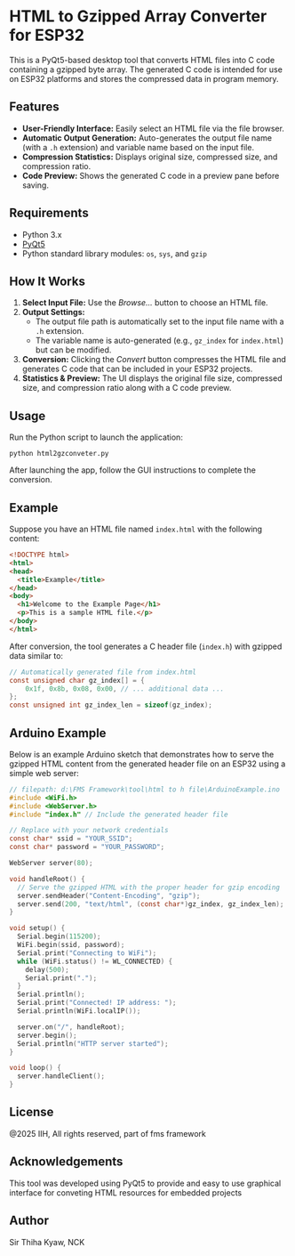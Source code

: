 # HTML to Gzipped Array Converter for ESP32

This is a PyQt5-based desktop tool that converts HTML files into C code containing a gzipped byte array. The generated C code is intended for use on ESP32 platforms and stores the compressed data in program memory.

## Features

- **User-Friendly Interface:** Easily select an HTML file via the file browser.
- **Automatic Output Generation:** Auto-generates the output file name (with a `.h` extension) and variable name based on the input file.
- **Compression Statistics:** Displays original size, compressed size, and compression ratio.
- **Code Preview:** Shows the generated C code in a preview pane before saving.

## Requirements

- Python 3.x  
- [PyQt5](https://pypi.org/project/PyQt5/)  
- Python standard library modules: `os`, `sys`, and `gzip`

## How It Works

1. **Select Input File:** Use the *Browse...* button to choose an HTML file.
2. **Output Settings:**  
   - The output file path is automatically set to the input file name with a `.h` extension.  
   - The variable name is auto-generated (e.g., `gz_index` for `index.html`) but can be modified.
3. **Conversion:** Clicking the *Convert* button compresses the HTML file and generates C code that can be included in your ESP32 projects.
4. **Statistics & Preview:** The UI displays the original file size, compressed size, and compression ratio along with a C code preview.

## Usage

Run the Python script to launch the application:

```
python html2gzconveter.py
```

After launching the app, follow the GUI instructions to complete the conversion.

## Example

Suppose you have an HTML file named `index.html` with the following content:

```html
<!DOCTYPE html>
<html>
<head>
  <title>Example</title>
</head>
<body>
  <h1>Welcome to the Example Page</h1>
  <p>This is a sample HTML file.</p>
</body>
</html>
```

After conversion, the tool generates a C header file (`index.h`) with gzipped data similar to:

```c
// Automatically generated file from index.html
const unsigned char gz_index[] = {
    0x1f, 0x8b, 0x08, 0x00, // ... additional data ...
};
const unsigned int gz_index_len = sizeof(gz_index);
```

## Arduino Example

Below is an example Arduino sketch that demonstrates how to serve the gzipped HTML content from the generated header file on an ESP32 using a simple web server:

````c
// filepath: d:\FMS Framework\tool\html to h file\ArduinoExample.ino
#include <WiFi.h>
#include <WebServer.h>
#include "index.h" // Include the generated header file

// Replace with your network credentials
const char* ssid = "YOUR_SSID";
const char* password = "YOUR_PASSWORD";

WebServer server(80);

void handleRoot() {
  // Serve the gzipped HTML with the proper header for gzip encoding
  server.sendHeader("Content-Encoding", "gzip");
  server.send(200, "text/html", (const char*)gz_index, gz_index_len);
}

void setup() {
  Serial.begin(115200);
  WiFi.begin(ssid, password);
  Serial.print("Connecting to WiFi");
  while (WiFi.status() != WL_CONNECTED) {
    delay(500);
    Serial.print(".");
  }
  Serial.println();
  Serial.print("Connected! IP address: ");
  Serial.println(WiFi.localIP());

  server.on("/", handleRoot);
  server.begin();
  Serial.println("HTTP server started");
}

void loop() {
  server.handleClient();
}
````

## License 

@2025 IIH, All rights reserved, part of fms framework

## Acknowledgements
This tool was developed using PyQt5 to provide and easy to use graphical interface for conveting HTML resources for embedded projects

## Author
Sir Thiha Kyaw, NCK